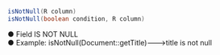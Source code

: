 ```java
isNotNull(R column)
isNotNull(boolean condition, R column)
```
● Field IS NOT NULL<br />● Example: isNotNull(Document::getTitle)--->title is not null
